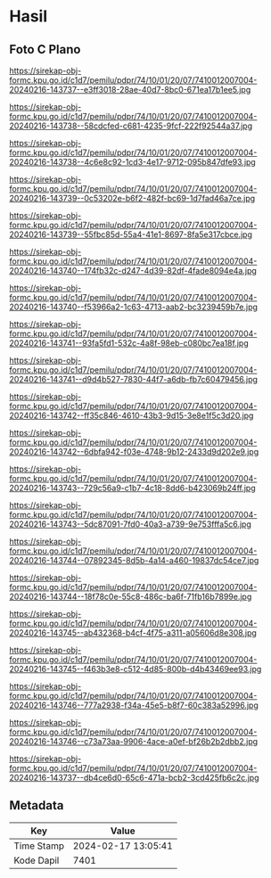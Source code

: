# Hasil

## Foto C Plano

https://sirekap-obj-formc.kpu.go.id/c1d7/pemilu/pdpr/74/10/01/20/07/7410012007004-20240216-143737--e3ff3018-28ae-40d7-8bc0-671ea17b1ee5.jpg

https://sirekap-obj-formc.kpu.go.id/c1d7/pemilu/pdpr/74/10/01/20/07/7410012007004-20240216-143738--58cdcfed-c681-4235-9fcf-222f92544a37.jpg

https://sirekap-obj-formc.kpu.go.id/c1d7/pemilu/pdpr/74/10/01/20/07/7410012007004-20240216-143738--4c6e8c92-1cd3-4e17-9712-095b847dfe93.jpg

https://sirekap-obj-formc.kpu.go.id/c1d7/pemilu/pdpr/74/10/01/20/07/7410012007004-20240216-143739--0c53202e-b6f2-482f-bc69-1d7fad46a7ce.jpg

https://sirekap-obj-formc.kpu.go.id/c1d7/pemilu/pdpr/74/10/01/20/07/7410012007004-20240216-143739--55fbc85d-55a4-41e1-8697-8fa5e317cbce.jpg

https://sirekap-obj-formc.kpu.go.id/c1d7/pemilu/pdpr/74/10/01/20/07/7410012007004-20240216-143740--174fb32c-d247-4d39-82df-4fade8094e4a.jpg

https://sirekap-obj-formc.kpu.go.id/c1d7/pemilu/pdpr/74/10/01/20/07/7410012007004-20240216-143740--f53966a2-1c63-4713-aab2-bc3239459b7e.jpg

https://sirekap-obj-formc.kpu.go.id/c1d7/pemilu/pdpr/74/10/01/20/07/7410012007004-20240216-143741--93fa5fd1-532c-4a8f-98eb-c080bc7ea18f.jpg

https://sirekap-obj-formc.kpu.go.id/c1d7/pemilu/pdpr/74/10/01/20/07/7410012007004-20240216-143741--d9d4b527-7830-44f7-a6db-fb7c60479456.jpg

https://sirekap-obj-formc.kpu.go.id/c1d7/pemilu/pdpr/74/10/01/20/07/7410012007004-20240216-143742--ff35c846-4610-43b3-9d15-3e8e1f5c3d20.jpg

https://sirekap-obj-formc.kpu.go.id/c1d7/pemilu/pdpr/74/10/01/20/07/7410012007004-20240216-143742--6dbfa942-f03e-4748-9b12-2433d9d202e9.jpg

https://sirekap-obj-formc.kpu.go.id/c1d7/pemilu/pdpr/74/10/01/20/07/7410012007004-20240216-143743--729c56a9-c1b7-4c18-8dd6-b423069b24ff.jpg

https://sirekap-obj-formc.kpu.go.id/c1d7/pemilu/pdpr/74/10/01/20/07/7410012007004-20240216-143743--5dc87091-7fd0-40a3-a739-9e753fffa5c6.jpg

https://sirekap-obj-formc.kpu.go.id/c1d7/pemilu/pdpr/74/10/01/20/07/7410012007004-20240216-143744--07892345-8d5b-4a14-a460-19837dc54ce7.jpg

https://sirekap-obj-formc.kpu.go.id/c1d7/pemilu/pdpr/74/10/01/20/07/7410012007004-20240216-143744--18f78c0e-55c8-486c-ba6f-71fb16b7899e.jpg

https://sirekap-obj-formc.kpu.go.id/c1d7/pemilu/pdpr/74/10/01/20/07/7410012007004-20240216-143745--ab432368-b4cf-4f75-a311-a05606d8e308.jpg

https://sirekap-obj-formc.kpu.go.id/c1d7/pemilu/pdpr/74/10/01/20/07/7410012007004-20240216-143745--f463b3e8-c512-4d85-800b-d4b43469ee93.jpg

https://sirekap-obj-formc.kpu.go.id/c1d7/pemilu/pdpr/74/10/01/20/07/7410012007004-20240216-143746--777a2938-f34a-45e5-b8f7-60c383a52996.jpg

https://sirekap-obj-formc.kpu.go.id/c1d7/pemilu/pdpr/74/10/01/20/07/7410012007004-20240216-143746--c73a73aa-9906-4ace-a0ef-bf26b2b2dbb2.jpg

https://sirekap-obj-formc.kpu.go.id/c1d7/pemilu/pdpr/74/10/01/20/07/7410012007004-20240216-143737--db4ce6d0-65c6-471a-bcb2-3cd425fb6c2c.jpg


## Metadata

| Key        | Value               |
| ---------- | ------------------- |
| Time Stamp | 2024-02-17 13:05:41 |
| Kode Dapil | 7401                |



